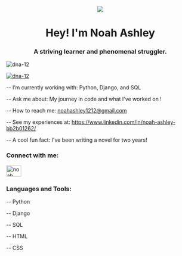<div align="center">
  <img src="https://media.giphy.com/media/xdeSydZAUvpsc/giphy.gif">
</div>
<h1 align="center">Hey! I'm Noah Ashley</h1>
<h3 align="center">A striving learner and phenomenal struggler.</h3>
<p align="left"> <img src="https://komarev.com/ghpvc/?username=dna-12&label=Profile%20views&color=0e75b6&style=flat" alt="dna-12" /> </p>
<p align="left"> <a href="https://github.com/ryo-ma/github-profile-trophy"><img src="https://github-profile-trophy.vercel.app/?username=dna-12" alt="dna-12" /></a> </p>

-- I’m currently working with: Python, Django, and SQL

-- Ask me about: My journey in code and what I've worked on !

-- How to reach me: noahashley1212@gmail.com

-- See my experiences at: https://www.linkedin.com/in/noah-ashley-bb2b01262/

-- A cool fun fact: I've been writing a novel for two years!

<h3 align="left">Connect with me:</h3>
<p align="left">
<a href="https://linkedin.com/in/noah ashley" target="blank"><img align="center" src="https://raw.githubusercontent.com/rahuldkjain/github-profile-readme-generator/master/src/images/icons/Social/linked-in-alt.svg" alt="noah ashley" height="30" width="40" /></a>
</p>
<h3 align="left">Languages and Tools:</h3>

-- Python

-- Django

-- SQL

-- HTML

-- CSS 
